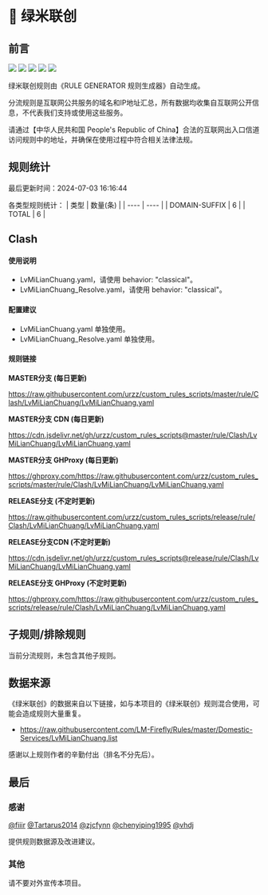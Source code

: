 # 🧸 绿米联创

## 前言

![](https://shields.io/badge/-移除重复规则-ff69b4) ![](https://shields.io/badge/-DOMAIN与DOMAIN--SUFFIX合并-green) ![](https://shields.io/badge/-DOMAIN--SUFFIX间合并-critical) ![](https://shields.io/badge/-DOMAIN--SUFFIX与DOMAIN--KEYWORD合并-blue) ![](https://shields.io/badge/-IP--CIDR(6)合并-blueviolet) 

绿米联创规则由《RULE GENERATOR 规则生成器》自动生成。

分流规则是互联网公共服务的域名和IP地址汇总，所有数据均收集自互联网公开信息，不代表我们支持或使用这些服务。

请通过【中华人民共和国 People's Republic of China】合法的互联网出入口信道访问规则中的地址，并确保在使用过程中符合相关法律法规。

## 规则统计

最后更新时间：2024-07-03 16:16:44

各类型规则统计：
| 类型 | 数量(条)  | 
| ---- | ----  |
| DOMAIN-SUFFIX | 6  | 
| TOTAL | 6  | 


## Clash 

#### 使用说明
- LvMiLianChuang.yaml，请使用 behavior: "classical"。
- LvMiLianChuang_Resolve.yaml，请使用 behavior: "classical"。

#### 配置建议
- LvMiLianChuang.yaml 单独使用。
- LvMiLianChuang_Resolve.yaml 单独使用。

#### 规则链接
**MASTER分支 (每日更新)**

https://raw.githubusercontent.com/urzz/custom_rules_scripts/master/rule/Clash/LvMiLianChuang/LvMiLianChuang.yaml

**MASTER分支 CDN (每日更新)**

https://cdn.jsdelivr.net/gh/urzz/custom_rules_scripts@master/rule/Clash/LvMiLianChuang/LvMiLianChuang.yaml

**MASTER分支 GHProxy (每日更新)**

https://ghproxy.com/https://raw.githubusercontent.com/urzz/custom_rules_scripts/master/rule/Clash/LvMiLianChuang/LvMiLianChuang.yaml

**RELEASE分支 (不定时更新)**

https://raw.githubusercontent.com/urzz/custom_rules_scripts/release/rule/Clash/LvMiLianChuang/LvMiLianChuang.yaml

**RELEASE分支CDN (不定时更新)**

https://cdn.jsdelivr.net/gh/urzz/custom_rules_scripts@release/rule/Clash/LvMiLianChuang/LvMiLianChuang.yaml

**RELEASE分支 GHProxy (不定时更新)**

https://ghproxy.com/https://raw.githubusercontent.com/urzz/custom_rules_scripts/release/rule/Clash/LvMiLianChuang/LvMiLianChuang.yaml

## 子规则/排除规则


当前分流规则，未包含其他子规则。

## 数据来源

《绿米联创》的数据来自以下链接，如与本项目的《绿米联创》规则混合使用，可能会造成规则大量重复。

- https://raw.githubusercontent.com/LM-Firefly/Rules/master/Domestic-Services/LvMiLianChuang.list


感谢以上规则作者的辛勤付出（排名不分先后）。

## 最后

### 感谢

[@fiiir](https://github.com/fiiir) [@Tartarus2014](https://github.com/Tartarus2014) [@zjcfynn](https://github.com/zjcfynn) [@chenyiping1995](https://github.com/chenyiping1995) [@vhdj](https://github.com/vhdj)

提供规则数据源及改进建议。

### 其他

请不要对外宣传本项目。
